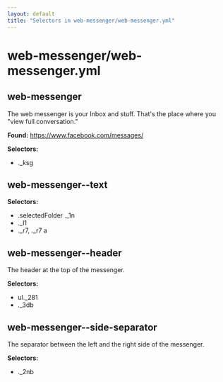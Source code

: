 ```yaml
---
layout: default
title: "Selectors in web-messenger/web-messenger.yml"
---
```


# web-messenger/web-messenger.yml



## web-messenger


The web messenger is your Inbox and stuff.
That's the place where you "view full conversation."


__Found:__ https://www.facebook.com/messages/

__Selectors:__

 * .\_ksg



## web-messenger--text

__Selectors:__

 * .selectedFolder .\_1n
 * .\_l1
 * .\_r7, .\_r7 a



## web-messenger--header


The header at the top of the messenger.


__Selectors:__

 * ul.\_281
 * .\_3db



## web-messenger--side-separator


The separator between the left and the right side of the messenger.


__Selectors:__

 * .\_2nb

